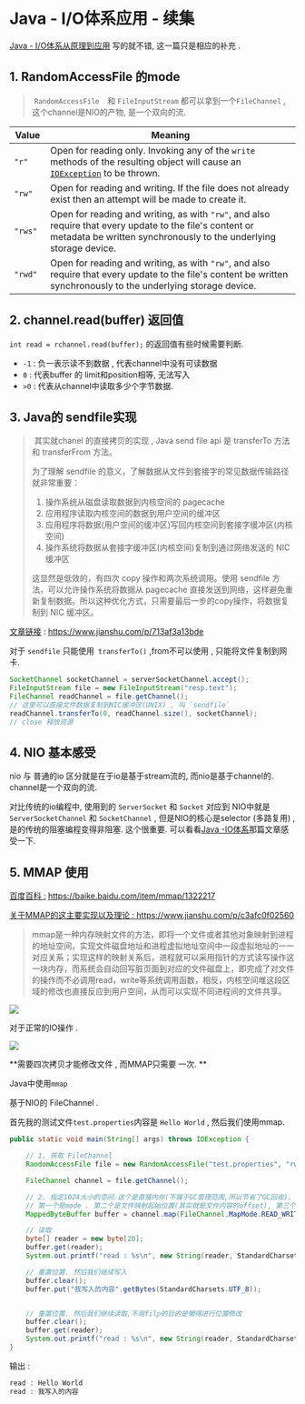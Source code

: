 # Java - I/O体系应用 - 续集

[Java - I/O体系从原理到应用](https://anthony-dong.gitee.io/post/flc5KkhMY/)  写的就不错, 这一篇只是相应的补充 . 



## 1.  RandomAccessFile 的mode

> ​	`RandomAccessFile  `和 `FileInputStream`  都可以拿到一个`FileChannel` , 这个channel是NIO的产物, 是一个双向的流.

| Value     | Meaning                                                      |
| --------- | ------------------------------------------------------------ |
| `"r"`     | Open for reading only. Invoking any of the `write` methods of the resulting object will cause an [`IOException`](http://www.mpi-inf.mpg.de/departments/d5/teaching/ss05/is05/javadoc/java/io/IOException.html) to be thrown. |
| `"rw"`    | Open for reading and writing. If the file does not already exist then an attempt will be made to create it. |
| `"rws"`   | Open for reading and writing, as with `"rw"`, and also require that every update to the file's content or metadata be written synchronously to the underlying storage device. |
| `"rwd"  ` | Open for reading and writing, as with `"rw"`, and also require that every update to the file's content be written synchronously to the underlying storage device. |



## 2. channel.read(buffer) 返回值

`int read = rchannel.read(buffer);`  的返回值有些时候需要判断. 

- `-1`  : 负一表示读不到数据  , 代表channel中没有可读数据
- `0`  :  代表buffer 的 limit和position相等, 无法写入
- `>0`  :  代表从channel中读取多少个字节数据. 

## 3. Java的 sendfile实现

> ​	其实就chanel 的直接拷贝的实现 , Java send file api 是 transferTo 方法和 transferFrom 方法。
>
> 为了理解 sendfile 的意义，了解数据从文件到套接字的常见数据传输路径就非常重要：
>
> 1. 操作系统从磁盘读取数据到内核空间的 pagecache
> 2. 应用程序读取内核空间的数据到用户空间的缓冲区
> 3. 应用程序将数据(用户空间的缓冲区)写回内核空间到套接字缓冲区(内核空间)
> 4. 操作系统将数据从套接字缓冲区(内核空间)复制到通过网络发送的 NIC 缓冲区
>
> 这显然是低效的，有四次 copy 操作和两次系统调用。使用 sendfile 方法，可以允许操作系统将数据从 pagecache 直接发送到网络，这样避免重新复制数据。所以这种优化方式，只需要最后一步的copy操作，将数据复制到 NIC 缓冲区。

[文章链接](https://www.jianshu.com/p/713af3a13bde) :  https://www.jianshu.com/p/713af3a13bde

对于 `sendfile` 只能使用` transferTo()`  ,from不可以使用 , 只能将文件复制到网卡.

```java
SocketChannel socketChannel = serverSocketChannel.accept();
FileInputStream file = new FileInputStream("resp.text");
FileChannel readChannel = file.getChannel();
// 这里可以直接文件数据复制到NIC缓冲区(UNIX) , 叫 `sendfile`
readChannel.transferTo(0, readChannel.size(), socketChannel);
// close 释放资源
```

## 4. NIO 基本感受

nio 与 普通的io 区分就是在于io是基于stream流的, 而nio是基于channel的. channel是一个双向的流.

对比传统的io编程中, 使用到的 `ServerSocket` 和 `Socket`   对应到 NIO中就是 `ServerSocketChannel` 和 `SocketChannel`  , 但是NIO的核心是selector (多路复用) , 是的传统的阻塞编程变得非阻塞. 这个很重要. 可以看看[Java -IO体系](https://anthony-dong.gitee.io/post/flc5KkhMY/)那篇文章感受一下. 



## 5. MMAP  使用

[百度百科 :](https://baike.baidu.com/item/mmap/1322217) https://baike.baidu.com/item/mmap/1322217

[关于MMAP的这主要实现以及理论 : ](https://www.jianshu.com/p/c3afc0f02560)   https://www.jianshu.com/p/c3afc0f02560

> ​	mmap是一种内存映射文件的方法，即将一个文件或者其他对象映射到进程的地址空间，实现文件磁盘地址和进程虚拟地址空间中一段虚拟地址的一一对应关系；实现这样的映射关系后，进程就可以采用指针的方式读写操作这一块内存，而系统会自动回写脏页面到对应的文件磁盘上，即完成了对文件的操作而不必调用read，write等系统调用函数，相反，内核空间堆这段区域的修改也直接反应到用户空间，从而可以实现不同进程间的文件共享。

![](https://tyut.oss-accelerate.aliyuncs.com/image/2020-20-22/efe52780-3d1c-4c9e-ae65-57d1328661e5.png)



对于正常的IO操作 . 

![](https://tyut.oss-accelerate.aliyuncs.com/image/2020-10-11/6834f5a6-015b-4cbc-8bd1-82113a41d4d6.webp)



**需要四次拷贝才能修改文件 , 而MMAP只需要 一次. **

Java中使用`mmap `

基于NIO的 FileChannel . 

首先我的测试文件`test.properties`内容是 `Hello World` , 然后我们使用mmap.

```java
public static void main(String[] args) throws IOException {

    // 1. 获取 FileChannel
    RandomAccessFile file = new RandomAccessFile("test.properties", "rw");

    FileChannel channel = file.getChannel();

    // 2. 指定1024大小的空间.这个是直接内存(不属于GC管理范围,所以节省了GC回收).
    // 第一个是mode . 第二个是文件映射起始位置(其实就是文件内容的offset), 第三个是文件映射长度.
    MappedByteBuffer buffer = channel.map(FileChannel.MapMode.READ_WRITE, 0, 1024);

    // 读取
    byte[] reader = new byte[20];
    buffer.get(reader);
    System.out.printf("read : %s\n", new String(reader, StandardCharsets.UTF_8));

    // 重置位置. 然后我们继续写入
    buffer.clear();
    buffer.put("我写入的内容".getBytes(StandardCharsets.UTF_8));


    // 重置位置. 然后我们继续读取,不用filp的目的是懒得进行位置修改
    buffer.clear();
    buffer.get(reader);
    System.out.printf("read : %s\n", new String(reader, StandardCharsets.UTF_8));
}
```

输出 : 

```go
read : Hello World      
read : 我写入的内容  
```

